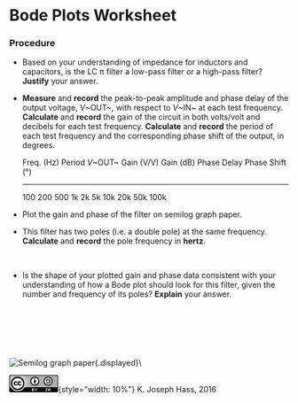 # Bode Plots Worksheet

### Procedure

-   Based on your understanding of impedance for inductors and capacitors, is
    the LC π filter a low-pass filter or a high-pass filter? **Justify**
    your answer.

-   **Measure** and **record** the peak-to-peak amplitude and phase delay of
    the output voltage, *V*~OUT~, with respect to *V*~IN~ at each test
    frequency.
    **Calculate** and **record** the gain of the circuit in both volts/volt and
    decibels for each test frequency. **Calculate** and **record** the period
    of each test frequency and the corresponding phase shift of the output,
    in degrees.

    Freq. (Hz)  Period  *V*~OUT~  Gain (V/V)  Gain (dB)  Phase Delay  Phase Shift (°)
    ----------- ------- --------- ----------- ---------- ------------ ----------------
    100
    200
    500
    1k
    2k
    5k
    10k
    20k
    50k
    100k

-   Plot the gain and phase of the filter on semilog graph paper.

-   This filter has two poles (i.e. a double pole) at the same frequency.
    **Calculate** and **record** the pole frequency in **hertz**.

     

-   Is the shape of your plotted gain and phase data consistent with your
    understanding of how a Bode plot should look for this filter, given the
    number and frequency of its poles? **Explain** your answer.

     

     

     


![Semilog graph paper](images/BodePlot){.displayed}\ 

!["Creative Commons Attribution ShareAlike License"](images/CC_BY_SA_40.png){style="width: 10%"} K. Joseph Hass, 2016
